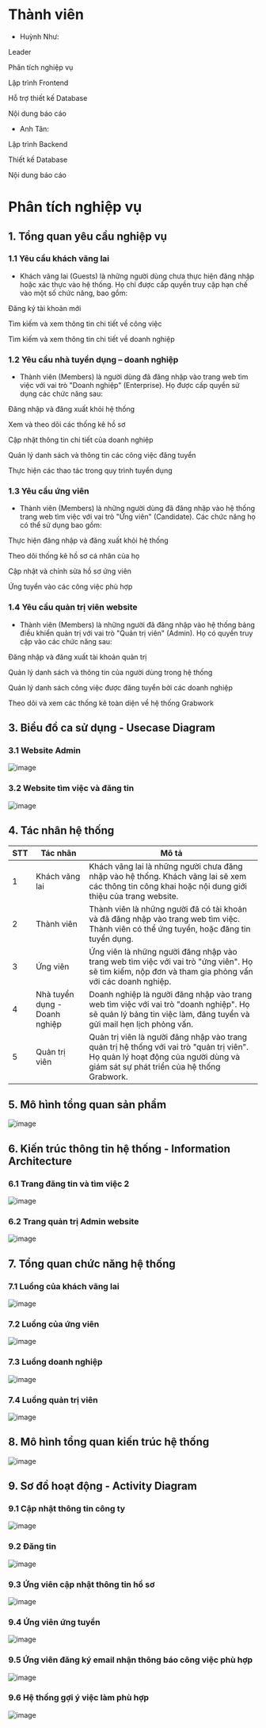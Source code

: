 # Thành viên
- Huỳnh Như:

Leader
  
Phân tích nghiệp vụ
  
Lập trình Frontend
  
Hỗ trợ thiết kế Database 
  
Nội dung báo cáo
- Anh Tân:

Lập trình Backend
          
Thiết kế Database
          
Nội dung báo cáo
# Phân tích nghiệp vụ

## 1. Tổng quan yêu cầu nghiệp vụ
### 1.1	Yêu cầu khách vãng lai
- Khách vãng lai (Guests) là những người dùng chưa thực hiện đăng nhập hoặc xác thực vào hệ thống. Họ chỉ được cấp quyền truy cập hạn chế vào một số chức năng, bao gồm:

Đăng ký tài khoản mới

Tìm kiếm và xem thông tin chi tiết về công việc

Tìm kiếm và xem thông tin chi tiết về doanh nghiệp
### 1.2	Yêu cầu nhà tuyển dụng – doanh nghiệp
- Thành viên (Members) là người dùng đã đăng nhập vào trang web tìm việc với vai trò "Doanh nghiệp" (Enterprise). Họ được cấp quyền sử dụng các chức năng sau:

Đăng nhập và đăng xuất khỏi hệ thống

Xem và theo dõi các thống kê hồ sơ

Cập nhật thông tin chi tiết của doanh nghiệp

Quản lý danh sách và thông tin các công việc đăng tuyển

Thực hiện các thao tác trong quy trình tuyển dụng
### 1.3 Yêu cầu ứng viên
- Thành viên (Members) là những người dùng đã đăng nhập vào hệ thống trang web tìm việc với vai trò "Ứng viên" (Candidate). Các chức năng họ có thể sử dụng bao gồm:

Thực hiện đăng nhập và đăng xuất khỏi hệ thống

Theo dõi thống kê hồ sơ cá nhân của họ

Cập nhật và chỉnh sửa hồ sơ ứng viên

Ứng tuyển vào các công việc phù hợp
### 1.4	Yêu cầu quản trị viên website
- Thành viên (Members) là những người đã đăng nhập vào hệ thống bảng điều khiển quản trị với vai trò "Quản trị viên" (Admin). Họ có quyền truy cập vào các chức năng sau:

Đăng nhập và đăng xuất tài khoản quản trị

Quản lý danh sách và thông tin của người dùng trong hệ thống

Quản lý danh sách công việc được đăng tuyển bởi các doanh nghiệp

Theo dõi và xem các thống kê toàn diện về hệ thống Grabwork

## 3. Biểu đồ ca sử dụng - Usecase Diagram
### 3.1 Website Admin
![image](https://github.com/user-attachments/assets/744fb28d-2383-4ff1-94d0-819324b9244f)

### 3.2 Website tìm việc và đăng tin
![image](https://github.com/user-attachments/assets/598b42ef-58fe-43be-8a24-130cea5aa168)



## 4. Tác nhân hệ thống
| STT     | Tác nhân                      | Mô tả                                                        |
| :------ | ------------------------------| -------------------------------------------------------------|
| 1       | Khách vãng lai                | Khách vãng lai là những người chưa đăng nhập vào hệ thống. Khách vãng lai sẽ xem các thông tin công khai hoặc nội dung giới thiệu của trang website.|
| 2       | Thành viên                    | Thành viên là những người đã có tài khoản và đã đăng nhập vào trang web tìm việc. Thành viên có thể ứng tuyển, hoặc đăng tin tuyển dụng.|
| 3       | Ứng viên                      | Ứng viên là những người đăng nhập vào trang web tìm việc với vai trò "ứng viên". Họ sẽ tìm kiếm, nộp đơn và tham gia phỏng vấn với các doanh nghiệp.|
| 4       | Nhà tuyển dụng - Doanh nghiệp | Doanh nghiệp là người đăng nhập vào trang web tìm việc với vai trò "doanh nghiệp". Họ sẽ quản lý bảng tin việc làm, đăng tuyển và gửi mail hẹn lịch phỏng vấn.|
| 5       | Quản trị viên                 | Quản trị viên là người đăng nhập vào trang quản trị hệ thống với vai trò "quản trị viên". Họ quản lý hoạt động của người dùng và giám sát sự phát triển của hệ thống Grabwork.|


## 5. Mô hình tổng quan sản phẩm
![image](https://github.com/user-attachments/assets/357be087-d9b5-4263-8c23-0611baaf791c)

## 6. Kiến trúc thông tin hệ thống - Information Architecture
### 6.1 Trang đăng tin và tìm việc 2
![image](https://github.com/user-attachments/assets/14556685-db40-4b54-b867-53921b9e5e4d)

### 6.2 Trang quản trị Admin website 
![image](https://github.com/user-attachments/assets/273e15c4-2898-490d-98a0-3aecc9155e4e)

## 7. Tổng quan chức năng hệ thống
### 7.1 Luồng của khách vãng lai 
![image](https://github.com/user-attachments/assets/de7e93a5-a535-4f9c-a1a5-288c239c63d2)

### 7.2 Luồng của ứng viên
![image](https://github.com/user-attachments/assets/c9f8ad61-c934-4a0f-8ef4-637b0f85a661)

### 7.3 Luồng doanh nghiệp 
![image](https://github.com/user-attachments/assets/61bd27df-84fa-44eb-9225-8e1ea74c638b)

### 7.4 Luồng quản trị viên
![image](https://github.com/user-attachments/assets/9fbb1ef7-02e2-43d0-b975-9464176d9d84)

## 8. Mô hình tổng quan kiến trúc hệ thống
![image](https://github.com/user-attachments/assets/32fda5d2-f37e-417b-9385-e45fb3364249)

## 9. Sơ đồ hoạt động - Activity Diagram 
### 9.1 Cập nhật thông tin công ty
![image](https://github.com/user-attachments/assets/13ae608a-c9dc-44ee-acce-498c01f18d71)

### 9.2 Đăng tin
![image](https://github.com/user-attachments/assets/5dd6f4bb-e052-4859-b0a5-f767ce5f6ed7)

### 9.3 Ứng viên cập nhật thông tin hồ sơ
![image](https://github.com/user-attachments/assets/64adcf12-21d6-4042-a91b-d66f39d44be5)

### 9.4 Ứng viên ứng tuyển
![image](https://github.com/user-attachments/assets/dc7592ba-b7a5-4a04-8f07-12618f9b9230)

### 9.5 Ứng viên đăng ký email nhận thông báo công việc phù hợp
![image](https://github.com/user-attachments/assets/7dcb16c1-5676-420a-bcff-88e26030e387)

### 9.6 Hệ thống gợi ý việc làm phù hợp
![image](https://github.com/user-attachments/assets/b58ff24e-e029-4f64-872f-db892e0e8236)



